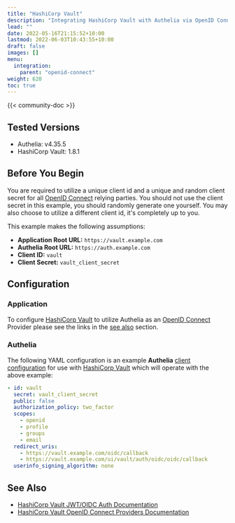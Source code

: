 ```yaml
---
title: "HashiCorp Vault"
description: "Integrating HashiCorp Vault with Authelia via OpenID Connect."
lead: ""
date: 2022-05-16T21:15:52+10:00
lastmod: 2022-06-03T10:43:55+10:00
draft: false
images: []
menu:
  integration:
    parent: "openid-connect"
weight: 620
toc: true
---
```


{{< community-doc >}}

## Tested Versions

* Authelia: v4.35.5
* HashiCorp Vault: 1.8.1

## Before You Begin

You are required to utilize a unique client id and a unique and random client secret for all [OpenID Connect] relying
parties. You should not use the client secret in this example, you should randomly generate one yourself. You may also
choose to utilize a different client id, it's completely up to you.

This example makes the following assumptions:

* __Application Root URL:__ `https://vault.example.com`
* __Authelia Root URL:__ `https://auth.example.com`
* __Client ID:__ `vault`
* __Client Secret:__ `vault_client_secret`

## Configuration

### Application

To configure [HashiCorp Vault] to utilize Authelia as an [OpenID Connect] Provider please see the links in the
[see also](#see-also) section.

### Authelia

The following YAML configuration is an example __Authelia__
[client configuration](../../../configuration/identity-providers/open-id-connect.md#clients) for use with [HashiCorp Vault]
which will operate with the above example:

```yaml
- id: vault
  secret: vault_client_secret
  public: false
  authorization_policy: two_factor
  scopes:
    - openid
    - profile
    - groups
    - email
  redirect_uris:
    - https://vault.example.com/oidc/callback
    - https://vault.example.com/ui/vault/auth/oidc/oidc/callback
  userinfo_signing_algorithm: none
```

## See Also

* [HashiCorp Vault JWT/OIDC Auth Documentation](https://www.vaultproject.io/docs/auth/jwt)
* [HashiCorp Vault OpenID Connect Providers Documentation](https://www.vaultproject.io/docs/auth/jwt/oidc_providers)

[HashiCorp Vault]: https://www.vaultproject.io/
[OpenID Connect]: ../../openid-connect/introduction.md
